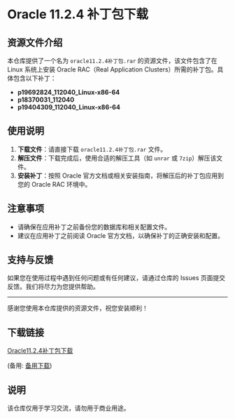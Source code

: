 # Oracle 11.2.4 补丁包下载

## 资源文件介绍

本仓库提供了一个名为 `oracle11.2.4补丁包.rar` 的资源文件，该文件包含了在 Linux 系统上安装 Oracle RAC（Real Application Clusters）所需的补丁包。具体包含以下补丁：

- **p19692824_112040_Linux-x86-64**
- **p18370031_112040**
- **p19404309_112040_Linux-x86-64**

## 使用说明

1. **下载文件**：请直接下载 `oracle11.2.4补丁包.rar` 文件。
2. **解压文件**：下载完成后，使用合适的解压工具（如 `unrar` 或 `7zip`）解压该文件。
3. **安装补丁**：按照 Oracle 官方文档或相关安装指南，将解压后的补丁包应用到您的 Oracle RAC 环境中。

## 注意事项

- 请确保在应用补丁之前备份您的数据库和相关配置文件。
- 建议在应用补丁之前阅读 Oracle 官方文档，以确保补丁的正确安装和配置。

## 支持与反馈

如果您在使用过程中遇到任何问题或有任何建议，请通过仓库的 Issues 页面提交反馈。我们将尽力为您提供帮助。

---

感谢您使用本仓库提供的资源文件，祝您安装顺利！

## 下载链接
[Oracle11.2.4补丁包下载](https://pan.quark.cn/s/3fc4131fb3bc) 

(备用: [备用下载](https://pan.baidu.com/s/1Ie_WXEC9Zoyn6MiHsBbNkw?pwd=1234))

## 说明

该仓库仅用于学习交流，请勿用于商业用途。
